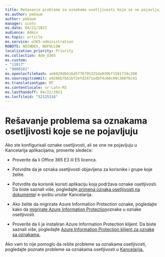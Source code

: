 ```yaml
---
title: Rešavanje problema sa oznakama osetljivosti koje se ne pojavljuju
ms.author: pebaum
author: pebaum
manager: scotv
ms.date: 04/21/2021
audience: Admin
ms.topic: article
ms.service: o365-administration
ROBOTS: NOINDEX, NOFOLLOW
localization_priority: Priority
ms.collection: Adm_O365
ms.custom:
- "11017"
- "9000181"
ms.openlocfilehash: ae6829dbb16d5f76795325da939bf1591734c398
ms.sourcegitcommit: e9206b7bb1bf2efd2471edbf4c60c00c3607bc41
ms.translationtype: MT
ms.contentlocale: sr-Latn-RS
ms.lasthandoff: 04/22/2021
ms.locfileid: "52125316"
---
```

# <a name="troubleshoot-sensitivity-labels-not-appearing"></a>Rešavanje problema sa oznakama osetljivosti koje se ne pojavljuju

Ako ste konfigurisali oznake osetljivosti, ali se one ne pojavljuju u Kancelarija aplikacijama, proverite sledeće:

- Proverite da li Office 365 E3 ili E5 licenca.

- Potvrdite da je oznaka osetljivosti objavljena za korisnike i grupe koje želite.

- Potvrdite da korisnik koristi aplikaciju koja podržava oznake osetljivosti. Da biste saznali više, pogledajte[ primena oznaka osetljivosti na dokumente](https://go.microsoft.com/fwlink/?linkid=2106446)i e-poštu unutar Kancelarija.

- Ako želite da migrirate Azure Information Protection oznake, pogledajte kako da [migrirate Azure Information Protection](https://go.microsoft.com/fwlink/?linkid=2106056)oznake u oznake osetljivosti.

- Proverite da li je instaliran Azure Information Protection klijent. Da biste saznali više, pogledajte [Azure Information Protection klijent za oznake sa oznakama.](https://go.microsoft.com/fwlink/?linkid=2106374)

Ako vam to nije pomoglo da rešite probleme sa oznakama osetljivosti, pogledajte poznate probleme sa oznakama osetljivosti u [Kancelarija.](https://go.microsoft.com/fwlink/?linkid=2106447)